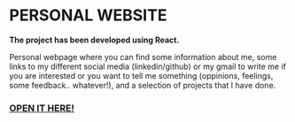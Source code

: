 # PERSONAL WEBSITE  

**The project has been developed using React.**

Personal webpage where you can find some information about me, some links to my different social media (linkedin/github) or my gmail to write me if you are interested or you want to tell me something (oppinions, feelings, some feedback.. whatever!), and a selection of projects that I have done.

### [OPEN IT HERE!](https://portfolio-adricampo.netlify.com)
